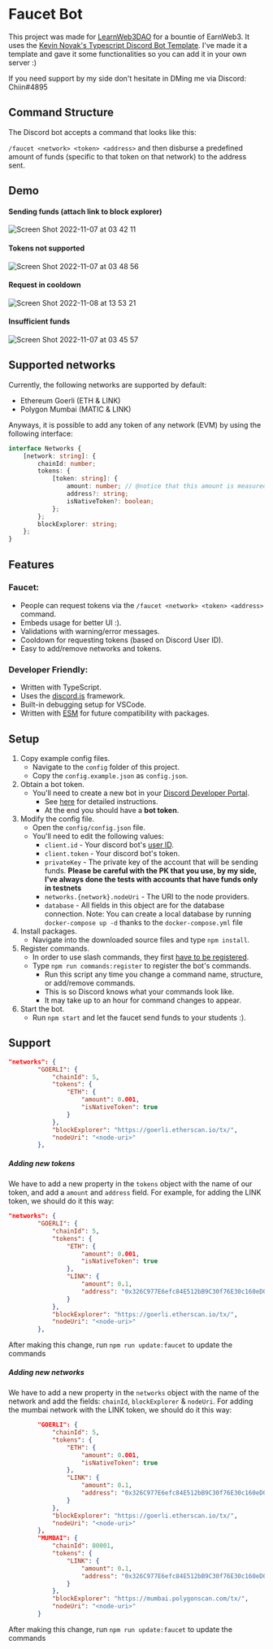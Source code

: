 # Faucet Bot

This project was made for [LearnWeb3DAO](https://learnweb3.io) for a bountie of EarnWeb3. It uses the [Kevin Novak's Typescript Discord Bot Template](https://github.com/KevinNovak/Discord-Bot-TypeScript-Template). I've made it a template and gave it some functionalities so you can add it in your own server :)

If you need support by my side don't hesitate in DMing me via Discord: Chiin#4895

## Command Structure

The Discord bot accepts a command that looks like this:

`/faucet <network> <token> <address>` and then disburse a predefined amount of funds (specific to that token on that network) to the address sent.

## Demo

#### Sending funds (attach link to block explorer)

![Screen Shot 2022-11-07 at 03 42 11](https://user-images.githubusercontent.com/77933451/200242224-d01dd1f6-6428-465e-b593-d6baa68cd4a9.png)

#### Tokens not supported

![Screen Shot 2022-11-07 at 03 48 56](https://user-images.githubusercontent.com/77933451/200243346-30776d6e-7f04-4f70-8f09-93f4a48873f4.png)

#### Request in cooldown

![Screen Shot 2022-11-08 at 13 53 21](https://user-images.githubusercontent.com/77933451/200626826-0555b0cc-ab11-4d25-b3b8-052efa4109ca.png)

#### Insufficient funds

![Screen Shot 2022-11-07 at 03 45 57](https://user-images.githubusercontent.com/77933451/200242852-ae5367ae-8406-4efa-98c9-e375498a1737.png)

## Supported networks

Currently, the following networks are supported by default:

-   Ethereum Goerli (ETH & LINK)
-   Polygon Mumbai (MATIC & LINK)

Anyways, it is possible to add any token of any network (EVM) by using the following interface:

```typescript
interface Networks {
    [network: string]: {
        chainId: number;
        tokens: {
            [token: string]: {
                amount: number; // @notice that this amount is measured in ETH
                address?: string;
                isNativeToken?: boolean;
            };
        };
        blockExplorer: string;
    };
}
```

## Features

### Faucet:

-   People can request tokens via the `/faucet <network> <token> <address>` command.
-   Embeds usage for better UI :).
-   Validations with warning/error messages.
-   Cooldown for requesting tokens (based on Discord User ID).
-   Easy to add/remove networks and tokens.

### Developer Friendly:

-   Written with TypeScript.
-   Uses the [discord.js](https://discord.js.org/) framework.
-   Built-in debugging setup for VSCode.
-   Written with [ESM](https://nodejs.org/api/esm.html#introduction) for future compatibility with packages.

## Setup

1. Copy example config files.
    - Navigate to the `config` folder of this project.
    - Copy the `config.example.json` as `config.json`.
2. Obtain a bot token.
    - You'll need to create a new bot in your [Discord Developer Portal](https://discord.com/developers/applications/).
        - See [here](https://www.writebots.com/discord-bot-token/) for detailed instructions.
        - At the end you should have a **bot token**.
3. Modify the config file.
    - Open the `config/config.json` file.
    - You'll need to edit the following values:
        - `client.id` - Your discord bot's [user ID](https://techswift.org/2020/04/22/how-to-find-your-user-id-on-discord/).
        - `client.token` - Your discord bot's token.
        - `privateKey` - The private key of the account that will be sending funds. **Please be careful with the PK that you use, by my side, I've always done the tests with accounts that have funds only in testnets**
        - `networks.{network}.nodeUri` - The URI to the node providers.
        - `database` - All fields in this object are for the database connection. Note: You can create a local database by running `docker-compose up -d` thanks to the `docker-compose.yml` file
4. Install packages.
    - Navigate into the downloaded source files and type `npm install`.
5. Register commands.
    - In order to use slash commands, they first [have to be registered](https://discordjs.guide/interactions/slash-commands.html#registering-slash-commands).
    - Type `npm run commands:register` to register the bot's commands.
        - Run this script any time you change a command name, structure, or add/remove commands.
        - This is so Discord knows what your commands look like.
        - It may take up to an hour for command changes to appear.
6. Start the bot.
    - Run `npm start` and let the faucet send funds to your students :).

## Support

```json
"networks": {
        "GOERLI": {
            "chainId": 5,
            "tokens": {
                "ETH": {
                    "amount": 0.001,
                    "isNativeToken": true
                }
            },
            "blockExplorer": "https://goerli.etherscan.io/tx/",
            "nodeUri": "<node-uri>"
        },
```

##### Adding new tokens

We have to add a new property in the `tokens` object with the name of our token, and add a `amount` and `address` field. For example, for adding the LINK token, we should do it this way:

```json
"networks": {
        "GOERLI": {
            "chainId": 5,
            "tokens": {
                "ETH": {
                    "amount": 0.001,
                    "isNativeToken": true
                },
                "LINK": {
                    "amount": 0.1,
                    "address": "0x326C977E6efc84E512bB9C30f76E30c160eD06FB"
                }
            },
            "blockExplorer": "https://goerli.etherscan.io/tx/",
            "nodeUri": "<node-uri>"
        },
```

After making this change, run `npm run update:faucet` to update the commands

##### Adding new networks

We have to add a new property in the `networks` object with the name of the network and add the fields: `chainId`, `blockExplorer` & `nodeUri`. For adding the mumbai network with the LINK token, we should do it this way:

```json
        "GOERLI": {
            "chainId": 5,
            "tokens": {
                "ETH": {
                    "amount": 0.001,
                    "isNativeToken": true
                },
                "LINK": {
                    "amount": 0.1,
                    "address": "0x326C977E6efc84E512bB9C30f76E30c160eD06FB"
                }
            },
            "blockExplorer": "https://goerli.etherscan.io/tx/",
            "nodeUri": "<node-uri>"
        },
        "MUMBAI": {
            "chainId": 80001,
            "tokens": {
                "LINK": {
                    "amount": 0.1,
                    "address": "0x326C977E6efc84E512bB9C30f76E30c160eD06FB"
                }
            },
            "blockExplorer": "https://mumbai.polygonscan.com/tx/",
            "nodeUri": "<node-uri>"
        }
```

After making this change, run `npm run update:faucet` to update the commands
